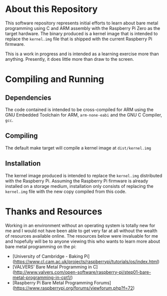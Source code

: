 # About this Repository

This software repository represents initial efforts to learn about bare metal 
programming using C and ARM assembly with the Raspberry Pi Zero as the target
hardware. The binary produced is a kernel image that is intended to replace the
`kernel.img` file that is shipped with the current Raspberry Pi firmware.

This is a work in progress and is intended as a learning exercise more than
anything. Presently, it does little more than draw to the screen.

# Compiling and Running 

## Dependencies 

The code contained is intended to be cross-compiled for ARM using the GNU
Embedded Toolchain for ARM, `arm-none-eabi` and the GNU C Compiler, `gcc`.

## Compiling

The default make target will compile a kernel image at `dist/kernel.img` 

## Installation 

The kernel image produced is intended to replace the `kernel.img` distributed
with the Raspberry Pi. Assuming the Raspberry Pi firmware is already installed
on a storage medium, installation only consists of replacing the `kernel.img`
file with the new copy compiled from this code.

# Thanks and Resources

Working in an environment without an operating system is totally new for me and
I would not have been able to get very far at all without the wealth of resources
available online. The resources below were invaluable for me and hopefully will be
to anyone viewing this who wants to learn more about bare metal programming on the pi:

* [University of Cambridge - Baking Pi] (https://www.cl.cam.ac.uk/projects/raspberrypi/tutorials/os/index.html)
* [VALVERS' Bare Metal Programming in C] (http://www.valvers.com/open-software/raspberry-pi/step01-bare-metal-programming-in-cpt1/)
* [Raspberry Pi Bare Metal Programming Forums] (https://www.raspberrypi.org/forums/viewforum.php?f=72)
